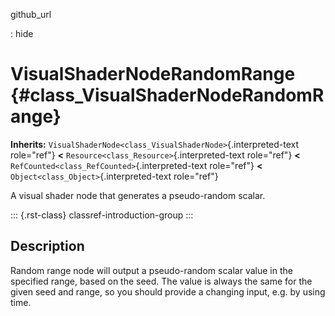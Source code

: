 github_url

:   hide

# VisualShaderNodeRandomRange {#class_VisualShaderNodeRandomRange}

**Inherits:**
`VisualShaderNode<class_VisualShaderNode>`{.interpreted-text role="ref"}
**\<** `Resource<class_Resource>`{.interpreted-text role="ref"} **\<**
`RefCounted<class_RefCounted>`{.interpreted-text role="ref"} **\<**
`Object<class_Object>`{.interpreted-text role="ref"}

A visual shader node that generates a pseudo-random scalar.

::: {.rst-class}
classref-introduction-group
:::

## Description

Random range node will output a pseudo-random scalar value in the
specified range, based on the seed. The value is always the same for the
given seed and range, so you should provide a changing input, e.g. by
using time.
